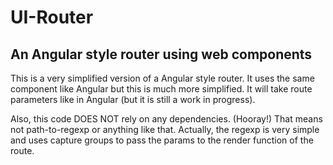 # UI-Router
## An Angular style router using web components

This is a very simplified version of a Angular style router. It uses the same <router-outlet> component like Angular but this is much more simplified. It will take route parameters like in Angular (but it is still a work in progress). 

Also, this code DOES NOT rely on any dependencies. (Hooray!) That means not path-to-regexp or anything like that. Actually, the regexp is very simple and uses capture groups to pass the params to the render function of the route. 
